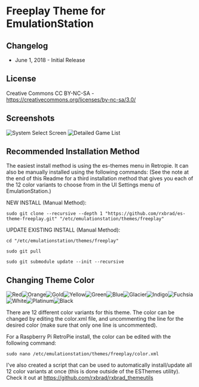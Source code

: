 # Freeplay Theme for EmulationStation

Changelog
-----------

- June 1, 2018 - Initial Release

License
-----------
Creative Commons CC BY-NC-SA - https://creativecommons.org/licenses/by-nc-sa/3.0/

Screenshots
-----------
![System Select Screen](http://i.imgur.com/wIjmpyt.png) ![Detailed Game List](http://i.imgur.com/AJSVHLx.png)

Recommended Installation Method
-----------
The easiest install method is using the es-themes menu in Retropie.  It can also be manually installed using the following commands: (See the note at the end of this Readme for a third installation method that gives you each of the 12 color variants to choose from in the UI Settings menu of EmulationStation.)


NEW INSTALL (Manual Method):
```
sudo git clone --recursive --depth 1 "https://github.com/rxbrad/es-theme-freeplay.git" "/etc/emulationstation/themes/freeplay"
```

UPDATE EXISTING INSTALL (Manual Method):
```
cd "/etc/emulationstation/themes/freeplay"

sudo git pull

sudo git submodule update --init --recursive
```

Changing Theme Color
-----------
![Red](https://i.imgur.com/YLa8c8A.png)![Orange](https://i.imgur.com/TG7M0TH.png)![Gold](https://i.imgur.com/UU3v0qs.png)![Yellow](https://i.imgur.com/fqaclTh.png)![Green](https://i.imgur.com/b5TOhBK.png)![Blue](https://i.imgur.com/U47t22G.png)![Glacier](https://i.imgur.com/OoUmMJn.png)![Indigo](https://i.imgur.com/EFXJSg8.png)![Fuchsia](https://i.imgur.com/d9fSqdW.png)![White](https://i.imgur.com/nY2fYsY.png)![Platinum](https://i.imgur.com/pQtRBDA.png)![Black](https://i.imgur.com/65KWrpT.png)

There are 12 different color variants for this theme.  The color can be changed by editing the color.xml file, and uncommenting the line for the desired color (make sure that only one line is uncommented).

For a Raspberry Pi RetroPie install, the color can be edited with the following command:
```
sudo nano /etc/emulationstation/themes/freeplay/color.xml
```

I've also created a script that can be used to automatically install/update all 12 color variants at once (this is done outside of the ESThemes utility).  Check it out at https://github.com/rxbrad/rxbrad_themeutils
